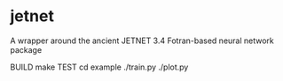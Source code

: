 # jetnet
A wrapper around the ancient JETNET 3.4 Fotran-based neural network package

BUILD
    make
TEST
    cd example
    ./train.py
    ./plot.py
  

